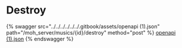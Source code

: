 # Destroy

{% swagger src="../../../../../../.gitbook/assets/openapi (1).json" path="/moh_server/musics/{id}/destroy" method="post" %}
[openapi (1).json](<../../../../../../.gitbook/assets/openapi (1).json>)
{% endswagger %}
